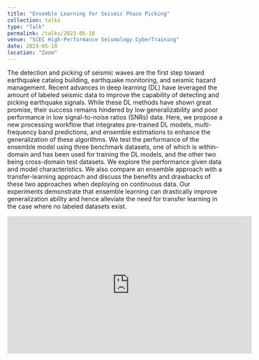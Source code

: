 ```yaml
---
title: "Ensemble Learning for Seismic Phase Picking"
collection: talks
type: "Talk"
permalink: /talks/2023-05-10
venue: "SCEC High-Performance Seismology CyberTraining"
date: 2023-05-10
location: "Zoom"
---
```


The detection and picking of seismic waves are the first step toward earthquake catalog building, earthquake monitoring, and seismic hazard management. Recent advances in deep learning (DL) have leveraged the amount of labeled seismic data to improve the capability of detecting and picking earthquake signals. While these DL methods have shown great promise, their success remains hindered by low generalizability and poor performance in low signal-to-noise ratios (SNRs) data. Here, we propose a new processing workflow that integrates pre-trained DL models, multi-frequency band predictions, and ensemble estimations to enhance the generalization of these algorithms. We test the performance of the ensemble model using three benchmark datasets, one of which is within-domain and has been used for training the DL models, and the other two being cross-domain test datasets. We explore the performance given data and model characteristics. We also compare an ensemble approach with a transfer-learning approach and discuss the benefits and drawbacks of these two approaches when deploying on continuous data. Our experiments demonstrate that ensemble learning can drastically improve generalization ability and hence alleviate the need for transfer learning in the case where no labeled datasets exist.

<iframe width="560" height="315" src="https://www.youtube.com/embed/BlNqUzw_Vm8?si=lZhg81p_f9AZI9Gm" title="YouTube video player" frameborder="0" allow="accelerometer; autoplay; clipboard-write; encrypted-media; gyroscope; picture-in-picture; web-share" allowfullscreen></iframe>